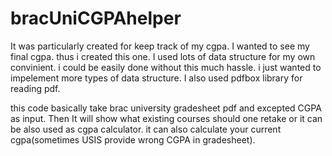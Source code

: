 # bracUniCGPAhelper
It was particularly created for keep track of my cgpa. I wanted to see my final cgpa. thus i created this one. I used lots of data structure for my own convinient. i could be 
easily done without this much hassle. i just wanted to impelement more types of data structure. I also used pdfbox library for reading pdf. 

this code basically take brac university gradesheet pdf and excepted CGPA as input. Then It will show what existing courses should one retake or it can be also used as cgpa calculator.
it can also calculate your current cgpa(sometimes USIS provide wrong CGPA in gradesheet).
